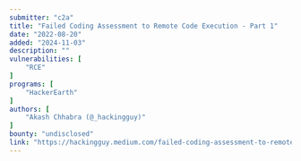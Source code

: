 ```yaml
---
submitter: "c2a"
title: "Failed Coding Assessment to Remote Code Execution - Part 1"
date: "2022-08-20"
added: "2024-11-03"
description: ""
vulnerabilities: [
    "RCE"
]
programs: [
    "HackerEarth"
]
authors: [
    "Akash Chhabra (@_hackingguy)"
]
bounty: "undisclosed"
link: "https://hackingguy.medium.com/failed-coding-assessment-to-remote-code-execution-a-case-study-part-1-1778934b3b34"
---
```




